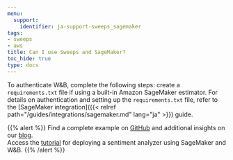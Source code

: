 ```yaml
---
menu:
  support:
    identifier: ja-support-sweeps_sagemaker
tags:
- sweeps
- aws
title: Can I use Sweeps and SageMaker?
toc_hide: true
type: docs
---
```


To authenticate W&B, complete the following steps: create a `requirements.txt` file if using a built-in Amazon SageMaker estimator. For details on authentication and setting up the `requirements.txt` file, refer to the [SageMaker integration]({{< relref path="/guides/integrations/sagemaker.md" lang="ja" >}}) guide.

{{% alert %}}
Find a complete example on [GitHub](https://github.com/wandb/examples/tree/master/examples/pytorch/pytorch-cifar10-sagemaker) and additional insights on our [blog](https://wandb.ai/site/articles/running-sweeps-with-sagemaker).\
Access the [tutorial](https://wandb.ai/authors/sagemaker/reports/Deploy-Sentiment-Analyzer-Using-SageMaker-and-W-B--VmlldzoxODA1ODE) for deploying a sentiment analyzer using SageMaker and W&B.
{{% /alert %}}